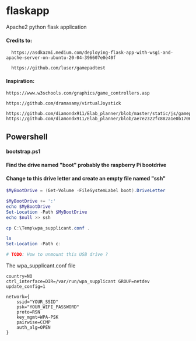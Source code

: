 # flaskapp
Apache2 python flask application



#### Credits to:
```
  https://asdkazmi.medium.com/deploying-flask-app-with-wsgi-and-apache-server-on-ubuntu-20-04-396607e0e40f
  
  https://github.com/luser/gamepadtest
```

#### Inspiration:
```
https://www.w3schools.com/graphics/game_controllers.asp

https://github.com/dramasamy/virtualJoystick

https://github.com/diamondx911/Elab_planner/blob/master/static/js/gamepad.js
https://github.com/diamondx911/Elab_planner/blob/ae7e2322fc882a1e0b170619d0d813f1e1fafc0f/hello.py
```




## Powershell


#### bootstrap.ps1

#### Find the drive named "boot" probably the raspberry Pi bootdrive
#### Change to this drive letter and create an empty file named "ssh"

```powershell
$MyBootDrive = (Get-Volume -FileSystemLabel boot).DriveLetter

$MyBootDrive += ':'
echo $MyBootDrive
Set-Location -Path $MyBootDrive
echo $null >> ssh

cp C:\Temp\wpa_supplicant.conf .

ls
Set-Location -Path c:

# TODO: How to unmount this USB drive ?
```


The wpa_supplicant.conf file 
```linux
country=NO
ctrl_interface=DIR=/var/run/wpa_supplicant GROUP=netdev
update_config=1

network={
	ssid="YOUR_SSID"
	psk="YOUR_WIFI_PASSWORD"
	proto=RSN
	key_mgmt=WPA-PSK
	pairwise=CCMP
	auth_alg=OPEN
}
```


